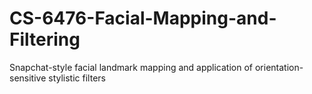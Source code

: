 # CS-6476-Facial-Mapping-and-Filtering
Snapchat-style facial landmark mapping and application of orientation-sensitive stylistic filters
